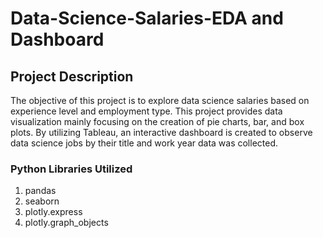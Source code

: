 # Data-Science-Salaries-EDA and Dashboard

## Project Description

The objective of this project is to explore data science salaries based on experience level and employment type. This project provides data visualization mainly focusing on the creation of pie charts, bar, and box plots. By utilizing Tableau, an interactive dashboard is created to observe data science jobs by their title and work year data was collected. 

### Python Libraries Utilized
1. pandas
2. seaborn
3. plotly.express
4. plotly.graph_objects
